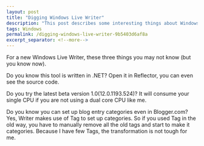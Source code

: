 ```yaml
---
layout: post
title: "Digging Windows Live Writer"
description: "This post describes some interesting things about Windows Live Writer."
tags: Windows
permalink: /digging-windows-live-writer-9b5403d6af8a
excerpt_separator: <!--more-->
---
```


For a new Windows Live Writer, these three things you may not know (but you know now).

Do you know this tool is written in .NET? Open it in Reflector, you can even see the source code.

Do you try the latest beta version 1.0(12.0.1193.524)? It will consume your single CPU if you are not using a dual core CPU like me.

Do you know you can set up blog entry categories even in Blogger.com? Yes, Writer makes use of Tag to set up categories. So if you used Tag in the old way, you have to manually remove all the old tags and start to make it categories. Because I have few Tags, the transformation is not tough for me.
<!--more-->